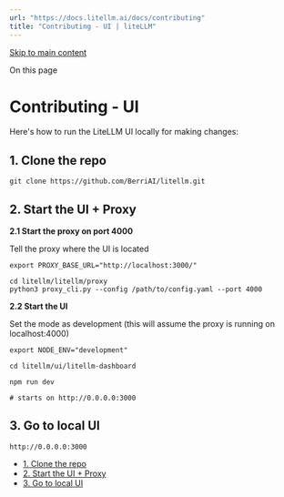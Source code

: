 ```yaml
---
url: "https://docs.litellm.ai/docs/contributing"
title: "Contributing - UI | liteLLM"
---
```


[Skip to main content](https://docs.litellm.ai/docs/contributing#__docusaurus_skipToContent_fallback)

On this page

# Contributing - UI

Here's how to run the LiteLLM UI locally for making changes:

## 1\. Clone the repo [​](https://docs.litellm.ai/docs/contributing\#1-clone-the-repo "Direct link to 1. Clone the repo")

```codeBlockLines_e6Vv
git clone https://github.com/BerriAI/litellm.git

```

## 2\. Start the UI + Proxy [​](https://docs.litellm.ai/docs/contributing\#2-start-the-ui--proxy "Direct link to 2. Start the UI + Proxy")

**2.1 Start the proxy on port 4000**

Tell the proxy where the UI is located

```codeBlockLines_e6Vv
export PROXY_BASE_URL="http://localhost:3000/"

```

```codeBlockLines_e6Vv
cd litellm/litellm/proxy
python3 proxy_cli.py --config /path/to/config.yaml --port 4000

```

**2.2 Start the UI**

Set the mode as development (this will assume the proxy is running on localhost:4000)

```codeBlockLines_e6Vv
export NODE_ENV="development"

```

```codeBlockLines_e6Vv
cd litellm/ui/litellm-dashboard

npm run dev

# starts on http://0.0.0.0:3000

```

## 3\. Go to local UI [​](https://docs.litellm.ai/docs/contributing\#3-go-to-local-ui "Direct link to 3. Go to local UI")

```codeBlockLines_e6Vv
http://0.0.0.0:3000

```

- [1\. Clone the repo](https://docs.litellm.ai/docs/contributing#1-clone-the-repo)
- [2\. Start the UI + Proxy](https://docs.litellm.ai/docs/contributing#2-start-the-ui--proxy)
- [3\. Go to local UI](https://docs.litellm.ai/docs/contributing#3-go-to-local-ui)